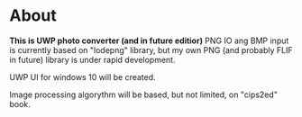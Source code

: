 # **About**
**This is UWP photo converter (and in future editior)**
PNG IO ang BMP input is currently based on "lodepng" library, but
my own PNG (and probably FLIF in future) library is under rapid development.

UWP UI for windows 10 will be created.

Image processing algorythm will be based, but not limited, on "cips2ed" book.
